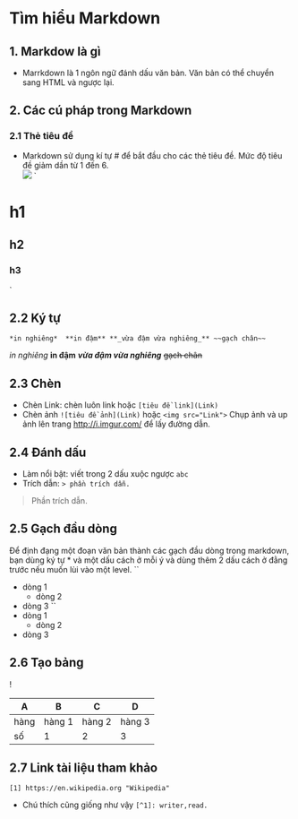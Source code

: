 # **Tìm hiểu Markdown**
## 1. Markdow là gì 
* Marrkdown là 1 ngôn ngữ đánh dấu văn bản. Văn bản có thể chuyển sang HTML và ngược lại.  

## 2. Các cú pháp trong Markdown 

### 2.1 Thẻ tiêu đề
* Markdown sử dụng kí tự # để bắt đầu cho các thẻ tiêu đề. Mức độ tiêu đề giảm dần từ 1 đến 6.  
![](https://i.imgur.com/IhOUzjB.png)
` 
# h1
## h2
### h3 
`

## 2.2 Ký tự
`*in nghiêng* 
**in đậm**
**_vừa đậm vừa nghiêng_**
~~gạch chân~~ 
` 

*in nghiêng* 
**in đậm** 
**_vừa đậm vừa nghiêng_** 
~~gạch chân~~  
## 2.3 Chèn  
* Chèn Link: chèn luôn link hoặc
`[tiêu đề link](Link)` 
* Chèn ảnh
`![tiêu đề ảnh](Link)` 
hoặc `<img src="Link">`
Chụp ảnh và up ảnh lên trang http://i.imgur.com/ để lấy đường dẫn. 

## 2.4 Đánh dấu
* Làm nổi bật: viết trong 2 dấu xuộc ngược 
`abc`
* Trích dẫn: 
`> phần trích dẫn.` 

> Phần trích dẫn. 

## 2.5 Gạch đầu dòng 
Để định đạng một đoạn văn bản thành các gạch đầu dòng trong markdown, bạn dùng ký tự * và một dấu cách ở mỗi ý và dùng thêm 2 dấu cách ở đằng trước nếu muốn lùi vào một level. 
`` 
* dòng 1 
  * dòng 2 
* dòng 3 
`` 
* dòng 1
  * dòng 2 
* dòng 3 


## 2.6 Tạo bảng  
 
! [](https://i.imgur.com/s2Xwjg5.png)

| A     | B     | C     | D     |
|-------|-------|-------|-------| 
|hàng   |hàng 1 |hàng 2 |hàng 3 | 
|số     |1      |   2   |3      | 

## 2.7 Link tài liệu tham khảo 
`[1] https://en.wikipedia.org "Wikipedia" ` 
* Chú thích cũng giống như vậy ` [^1]: writer,read. `

